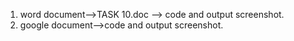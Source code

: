 1. word document-->TASK 10.doc --> code and output screenshot.
2. google document-->code and output screenshot.
